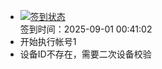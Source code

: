 - [![签到状态](https://github.com/p7wm/Cloud189-Actions/actions/workflows/main.yml/badge.svg?branch=main)](https://github.com/p7wm/Cloud189-Actions/actions/workflows/main.yml) <br> 签到时间：2025-09-01 00:41:02
- 开始执行帐号1
- 设备ID不存在，需要二次设备校验
